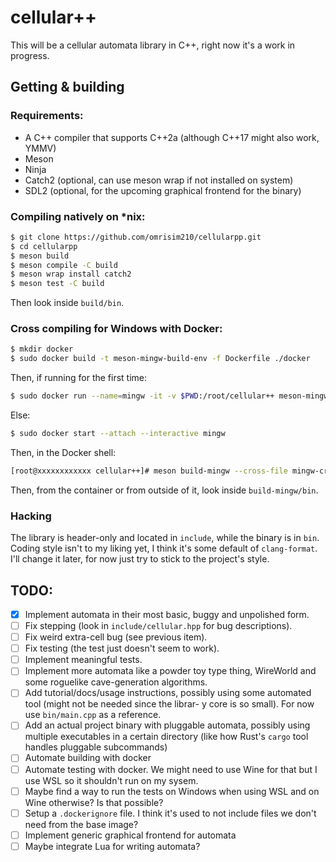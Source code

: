 # cellular++

This will be a cellular automata library in C++, right now it's a work in progress.

## Getting & building

### Requirements:
 * A C++ compiler that supports C++2a (although C++17 might also work, YMMV)
 * Meson
 * Ninja
 * Catch2 (optional, can use meson wrap if not installed on system)
 * SDL2 (optional, for the upcoming graphical frontend for the binary)

### Compiling natively on *nix:

```sh
$ git clone https://github.com/omrisim210/cellularpp.git
$ cd cellularpp
$ meson build
$ meson compile -C build
$ meson wrap install catch2
$ meson test -C build
```

Then look inside `build/bin`.

### Cross compiling for Windows with Docker:

```sh
$ mkdir docker
$ sudo docker build -t meson-mingw-build-env -f Dockerfile ./docker
```

Then, if running for the first time:

```sh
$ sudo docker run --name=mingw -it -v $PWD:/root/cellular++ meson-mingw-build-env
```

Else:

```sh
$ sudo docker start --attach --interactive mingw
```

Then, in the Docker shell:

```sh
[root@xxxxxxxxxxxx cellular++]# meson build-mingw --cross-file mingw-cross.txt
```

Then, from the container or from outside of it, look inside `build-mingw/bin`.

### Hacking
The library is header-only and located in `include`, while the binary is in `bin`.
Coding style isn't to my liking yet, I think it's some default of `clang-format`.
I'll change it later, for now just try to stick to the project's style.


## TODO:

- [x] Implement automata in their most basic, buggy and unpolished form.
- [ ] Fix stepping (look in `include/cellular.hpp` for bug descriptions).
- [ ] Fix weird extra-cell bug (see previous item).
- [ ] Fix testing (the test just doesn't seem to work).
- [ ] Implement meaningful tests.
- [ ] Implement more automata like a powder toy type thing, WireWorld and some roguelike cave-generation algorithms.
- [ ] Add tutorial/docs/usage instructions, possibly using some automated tool (might not be needed since the librar- y core is so small). For now use `bin/main.cpp` as a reference.
- [ ] Add an actual project binary with pluggable automata, possibly using multiple executables in a certain directory (like how Rust's `cargo` tool handles pluggable subcommands)
- [ ] Automate building with docker
- [ ] Automate testing with docker. We might need to use Wine for that but I use WSL so it shouldn't run on my sysem.
- [ ] Maybe find a way to run the tests on Windows when using WSL and on Wine otherwise? Is that possible?
- [ ] Setup a `.dockerignore` file. I think it's used to not include files we don't need from the base image?
- [ ] Implement generic graphical frontend for automata
- [ ] Maybe integrate Lua for writing automata?
